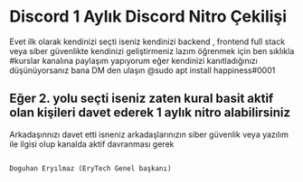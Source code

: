 <h1>Discord 1 Aylık Discord Nitro Çekilişi</h1>
<p>
 Evet ilk olarak kendinizi seçti iseniz kendinizi backend , frontend full stack veya siber güvenlikte kendinizi geliştirmeniz lazım
 öğrenmek için ben sıklıkla #kurslar kanalına paylaşım yapıyorum eğer kendinizi kanıtladığınızı düşünüyorsanız bana DM den ulaşın @sudo apt install happiness#0001
 
 
 <h2>Eğer 2. yolu seçti iseniz zaten kural basit aktif olan kişileri davet ederek 1 aylık nitro alabilirsiniz</h2> 
 Arkadaşınnızı davet etti isneniz arkadaşlarınızın siber güvenlik veya yazılım ile ilgisi olup kanalda aktif davranması gerek 
                                                                                                   
                                                                                                   
                                                                                              Doguhan Eryılmaz (EryTech Genel başkanı)
</p>                                              
